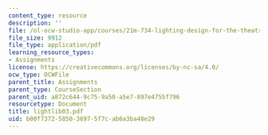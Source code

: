 ```yaml
---
content_type: resource
description: ''
file: /ol-ocw-studio-app/courses/21m-734-lighting-design-for-the-theatre-fall-2003/b00f7372585036975f7cab6a3ba48e29_lightlib03.pdf
file_size: 9912
file_type: application/pdf
learning_resource_types:
- Assignments
license: https://creativecommons.org/licenses/by-nc-sa/4.0/
ocw_type: OCWFile
parent_title: Assignments
parent_type: CourseSection
parent_uid: a872c644-9c75-9a50-a5e7-897e4755f796
resourcetype: Document
title: lightlib03.pdf
uid: b00f7372-5850-3697-5f7c-ab6a3ba48e29
---
```

